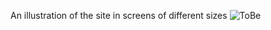 An illustration of the site in screens of different sizes
![ToBe](https://github.com/user-attachments/assets/1d47e5aa-6cb0-45c1-8645-8fff4ec7db0c)
